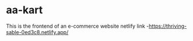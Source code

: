 # aa-kart
This is the frontend of an e-commerce  website
netlify link -https://thriving-sable-0ed3c8.netlify.app/
